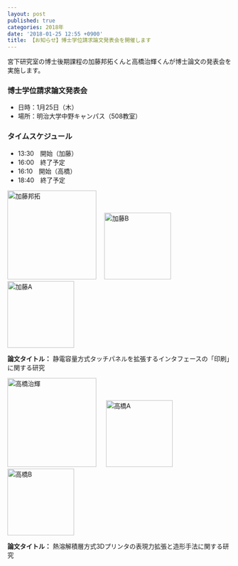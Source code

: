 ```yaml
---
layout: post
published: true
categories: 2018年
date: '2018-01-25 12:55 +0900'
title: 【お知らせ】博士学位請求論文発表会を開催します
---
```

宮下研究室の博士後期課程の加藤邦拓くんと高橋治輝くんが博士論文の発表会を実施します。

<!-- ちょっとした文章 -->

### 博士学位請求論文発表会

- 日時：1月25日（木）
- 場所：明治大学中野キャンパス（508教室）

### タイムスケジュール

- 13:30　開始（加藤）
- 16:00　終了予定
- 16:10　開始（高橋）
- 18:40　終了予定

<img src="https://lh3.googleusercontent.com/5IkTw9vphqaxb_NXuWfnJlXc9S7lKhaxsaNx28AzSeqMTWsPKeLieLocf29Rb7bGnzvUo5Pfq0R-zACPxIuJUW6-EAoj_dCrPzB_nQ4Sk9v76TQmu7lAX5xWhRHef2IWqhOmQQGa_KfmMZ-NTgAVXK7Oi2MBkBHmYYHtXZE88X7t-zH_hp75pSMo77k7HhJj4P6jBo7ujehNceQHuUzHQSic7YZWUfavpCI35acYWlMXaD7zLzLj6Y4mMG6tIuWFZ-lVZF8j7FXNyN4vAPNf41fWzhbdrDkqkyXOBaXB-CQTdCJvEol7KT95TFtU8jyQglZVNIPRipI7upEOE6-CCbW43RnNzbKvpDcgK7YpSd2v0MpjPf-S-oSo6vOdEwmqwjfzsOuUZ8OZO-GigziDDBzBQiVayRHGQ3JWyBMHUTfSdtKVXdvj8R32ZRCh_m1WR0A9YZrSCZauRNovmPiS5N9RW3EY9jTje6y6rgxA-x6CPvhVdrKNFOBputr1C9WdfkxHIX7GLAmmeoje3FYS4vS190QuW-ef7u1teXMvj8ismsgCaI0X4yZPwqnAzM8WK9fjdfYxOjDUPSV2pG4zXHQu9-5n1IJnoetxWsnM1AZG7EQw4I7Tcg=s200" alt="加藤邦拓"  style="width:200px;"  /> 　<img src="https://lh3.googleusercontent.com/cwRpNNl_YhipRVHUyJRRYgZLzIid2FTmtcSTnTMHBMyKOM2Ucd15pj2I7cZGW8HpnGWDtLyeC8FmJUaTc7x2nbX7dkE1TOuSFq5inXsdmPMpFaXRB3gEXYPqDUA6DiL4FwWpFpsY4qOqtGq-CT3_dpuM5GhRVs0DCLPEUj-FAljQd96hMUJU_wM65bEAk7jxqKoG9hq5Gl2hDQMlZb1PUSDt29aARCWg5T75bB8wzTh4a3DxSF4UqBE1Wh-w9Ylu_QKAg-kH45MPUlHS01-9xMOR5S5_C4W7XbvcQTZ1lge3Gq64bD_6_ypQS8BuVG3mSR2QZzzb377QHM_IW3ytMcpcZZwo-i1p6iaCtK4UJ-SBvPwfV3BBqPgmeQUyOUTq0TMpK3yP2TmFOvLt5C2QBuwOfEubZ_Ho_0i6w1exiOPwA1Mt670lJ_HESb1EDOqivxvyQY9niRNtkXpZypy-6SG3Afn2tDCiUF0Z1bPp5jF51VVFS1OMdAeNNppJ7tblgj_X4E3c07M5p-GBkpB7MHmNEdAVLRVb0r9VaSy7D4fhBiDgnjYtvPA3Mo0HGCrugD5LPoQUVF1fkW39J2qhKh_yy230g4uqlZFEtc-Ccsn7JKSFB6sui9mQ7Kfict1puDSD8RATtd0FChSu8FWu8oCz58Wr4132Yg=s150" alt="加藤B" style="width:150px;" /><img src="https://lh3.googleusercontent.com/kymJxF5JjY9OkfaL9uUasbGcK7yo2dsbzFoCFGa_4Q6gq4sNJZY2azc_3S1RsEtXu22VCF-MvHB_zvrX_EdWpNgVlvS59AcFfHopYTVC9KxPN29YlKDewuCmhbMwiXo3aUd0mSG_-OtMQ5_BOM_Q3tT3sr9QAu5MgYdW_C2utCRq7xWsYCIa8eT-IsYqzAPwRIZiJAdi1X_b716RyFiCHeHoxbN4S99HlZibk9PiIs_zUiqaPgwyf22RW9TfERkDxRU3sL7gS8sWwS-fz-1wPUpNcG4lnPCYcFqjyLxlJU72j3S8HJIJtKeARfSL51DrkV2GRwq2x6iP4HTHL1hvLBUQrAnAa6B7Jp6ckQMIg-GBFlqky5my5Fjb0AmyHnpGYQzGkOWWcFOyc2YgnB_CpuqJSQj1k8Uw2T0MANT8Wajr9RH9mh0BCqVxxHsrPxjxiLozYWPzSs9_FQtGQr60dlHMJKzw-02Fu4iM1hWIwFtyebNqwYMJ7zyG3ovLmchK7Ocw5FGxGXaZ6G-fqfY4doV0LMAcTVg_BxitGvUIGPHLzooEE6AYUj11bz_Lu8-Iw5TYk-JbEi5JIWAzYOI9wE3nHJ0CDry3WIU_U1iDidUB5zRBr7xz8TRoSQKjeZSwTc3bAiq82j_RYeBUpXVvC11U2g1UjKNwLA=s150" alt="加藤A" style="width:150px;" />

**論文タイトル：** 静電容量方式タッチパネルを拡張するインタフェースの「印刷」に関する研究
  
<img src="https://lh3.googleusercontent.com/ZFWDZ55kZEFAsXTyU9mG945Qdz_9bWAgMQLOPOULvTJ48c3uKceFkjbBc999GZNO8ypdU_ECXZwxvxGQPorIL9BJsa-XMOTH5YDEusbmPR_KxGUJcgUVQsyAXhRW3Uj6pmMcaacl47-e1FTvKpqvNNFCHla4gBsyiGEizCPCJsZDG1aUHRpbp7aelffe81lfLhsTSdC4ZcJFRFf0nWuelAPqkP6kWwT_fCfiCsMgkidu7XQKVo2y0HP15jlmnmJ7W4YrxyHBu3JxaZXZkCJqLpThWphvCuRKoy1Eml7a9XEiFwJgELmgwv4ZJI77eO-l6HCdvZvI-9LS88TwNCSm2aa6PFXf9GBUXu3F4bCqh3PAqHeyRtnXGbXYF-Kt2Fi8aLe9smAeKi_HT2Hn08trtkRJD6vyNM7e-GmwnXfSTq5fRwL7kmOeZFbWmRPcq4WtHabcDnF557DxatbtPsIBdok6QuyTx4zRI9uMgaj5C6UG-JYM741ojHK5WiAkfL8TdWdvImV-kRU6bD7RhRERpknKaowy3JGyOssKV-Crx3Pq0wRtV2LQ-z56mTcbY0PysGxG-tF5TewkNDrZ11Fob9Cm_Tm3IaeEFpDmLTGP3o0Y-Arq10Ljtg=s200" alt="高橋治輝" style="width:200px;"  /> 　 <img src="https://lh3.googleusercontent.com/_LxeviRUaiK-WXX8YVUm6WpaEgclJFXIoavQk1TByo1fM-8bt0Fw2FCloeyOO6dC_erCknl71T5UbVWA_x6bbtJSMDYbje_A6cNrbypM1vtOvk0LlaKobFAeryKYZcRGYNXxaRyWOdyRbX4oLaqTMK1C5FbtIo_VWBefpQJbIX1FEavVKti1mKFGEvTsY8UixKppGKj1awL7eG0L0QGsqWf5xFEQ-_9twEUIVT7uE2TqYnhRQsROvucWz3LgzKH7dOQACVyJxUxTghvXCK_zCeKfJV7vMp2XyeDxf7gk2ZjvOxjI6FGQDVX4fjYhtmnhz4SfNikqsu2gL6Cuxh1CDMfVgeCJnRw1ZofTdSfbHxzuNojiba_hCq29rg6R4un69S9dVNpfujfRieMJjVbD6t7pcVMbe0J4bsbQnam2Y6gOaXdgHXddxwL2DS5jtC0ShNHZb9TZJEAFwDWp3mZW65yQCUmZQZ4heOge44PtKHkh1A8N7F91Ji82GhKeWJ_2a36RsbRVDBQrbYDig-_egpp-BQMGh8NWIlwuDWnJ0E7DsmNS5qcdxwpNKi3bOQqm9vCTFYRy9-z2wEhvLlw8-4ZSUCFUfY97ugZYEsyuLCDRNtaFLGMesZaqDMXVnMEVnm5yjlr0_kwz7CWG0fpyafjM3z96tIQEww=s150" alt="高橋A" style="width:150px;" /><img src="https://lh3.googleusercontent.com/kweXRecwHKUpI7tUbSIyiRFoegkRFHVFiqaE5z22N1rcFxWVWGqAo8bJ8ULRvotb5QG3MUhD9wGa0Lm0qWofgSfoWC3kdQRve6LBF6iCWFgtgxQjspCBxJhexrpU6qUCOw-wg6ztUyBudQcxbk_0vwSK89e7paOeKtXALJARkO4D3QgTryE1jyL070bujC79D2hajzFGJz4x_tYfArbY-Cxt9jzrk9OqtxLNcumL5RVcd7FOU4hT2HQ1omsMrPrgXO1zjPtDCWI9kuHqwtvv25L8wxQpXk4O7y2GF7Dv3lHJqIXYqzQWQnEJMK-FXJrBZ1GFJcY53meM-VOdZlukrLpk5SZyeTJX_987F0FtVOjtEI1XeziDF5C0fSV9TaKsWGSZ6EA0YSHlGrq1kUcVDbNlD57j3QE8YbKVNCwAoS7oJxKQeQR7tv2qN_deFbeN7JltSqP4Fv-1HN3kAh-u5Ju9G-iE1Gni6v_RbWSnFUFOs9HSALfiNrgwlE4ZwPoX9zY9qMDVL2ko6CL3VkAYL02xzfbAU-RgL4fyujqdvbgcxCZDwE_vhlyBO3ufGa21pSyuOERCdmu7HTAReK6lj1q4a4q1VEFZiImmSuwetLf-ggYrlmyIWSzzEK_OjnYNlvNJX4skpbnD0AgWNTuFtUZBJ0_rAcYpJQ=s150" alt="高橋B" style="width:150px;" />

**論文タイトル：** 熱溶解積層方式3Dプリンタの表現力拡張と造形手法に関する研究
